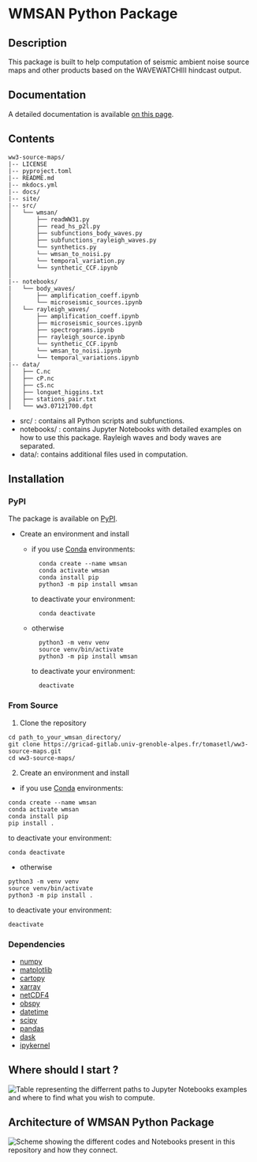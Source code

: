 # WMSAN Python Package

## Description
This package is built to help computation of seismic ambient noise source maps and other products based on the WAVEWATCHIII hindcast output.

## Documentation
A detailed documentation is available [on this page](https://tomasetl.gricad-pages.univ-grenoble-alpes.fr/ww3-source-maps/). 

## Contents
```
ww3-source-maps/
|-- LICENSE
|-- pyproject.toml
|-- README.md
|-- mkdocs.yml
|-- docs/
|-- site/
|-- src/
│   └── wmsan/
│       ├── readWW31.py
│       ├── read_hs_p2l.py
│       ├── subfunctions_body_waves.py
│       ├── subfunctions_rayleigh_waves.py
│       └── synthetics.py
│       └── wmsan_to_noisi.py
│       └── temporal_variation.py
│       └── synthetic_CCF.ipynb
│
|-- notebooks/
|   └── body_waves/
│       ├── amplification_coeff.ipynb
│       └── microseismic_sources.ipynb 
│   └── rayleigh_waves/
│       ├── amplification_coeff.ipynb
│       ├── microseismic_sources.ipynb
│       ├── spectrograms.ipynb
│       ├── rayleigh_source.ipynb
│       └── synthetic_CCF.ipynb
│       └── wmsan_to_noisi.ipynb
│       └── temporal_variations.ipynb
|-- data/
│   ├── C.nc
│   ├── cP.nc
│   ├── cS.nc
│   ├── longuet_higgins.txt
│   ├── stations_pair.txt
│   └── ww3.07121700.dpt
```
- src/ : contains all Python scripts and subfunctions.
- notebooks/ : contains Jupyter Notebooks with detailed examples on how to use this package. Rayleigh waves and body waves are separated.
- data/: contains additional files used in computation.

## Installation

### PyPI

The package is available on [PyPI](https://pypi.org/).

- Create an environment and install

    - if you use [Conda](https://docs.anaconda.com/free/miniconda/#quick-command-line-install) environments:

            conda create --name wmsan 
            conda activate wmsan
            conda install pip
            python3 -m pip install wmsan

        to deactivate your environment:

            conda deactivate

    - otherwise

            python3 -m venv venv
            source venv/bin/activate
            python3 -m pip install wmsan
    
        to deactivate your environment:
    
            deactivate

### From Source
1. Clone the repository 
``` 
cd path_to_your_wmsan_directory/
git clone https://gricad-gitlab.univ-grenoble-alpes.fr/tomasetl/ww3-source-maps.git 
cd ww3-source-maps/
````
2. Create an environment and install 
- if you use [Conda](https://docs.anaconda.com/free/miniconda/#quick-command-line-install) environments:
```
conda create --name wmsan 
conda activate wmsan
conda install pip
pip install .
```
to deactivate your environment:
```
conda deactivate
```

- otherwise
```
python3 -m venv venv
source venv/bin/activate
python3 -m pip install .
```
to deactivate your environment:
```
deactivate
```

### Dependencies
- [numpy](https://numpy.org/doc/stable/)
- [matplotlib](https://matplotlib.org/stable/)
- [cartopy](https://scitools.org.uk/cartopy/docs/latest/index.html)
- [xarray](https://docs.xarray.dev/en/stable/)
- [netCDF4](https://unidata.github.io/netcdf4-python/)
- [obspy](https://docs.obspy.org/)
- [datetime](https://docs.python.org/3/library/datetime.html)
- [scipy](https://scipy.org/)
- [pandas](https://pandas.pydata.org/pandas-docs/version/2.1.4/index.html)
- [dask](https://www.dask.org/)
- [ipykernel](https://pypi.org/project/ipykernel/)

## Where should I start ?

![Table representing the differrent paths to Jupyter Notebooks examples and where to find what you wish to compute.](https://gricad-gitlab.univ-grenoble-alpes.fr/tomasetl/ww3-source-maps/-/raw/main/sumup.png) 

## Architecture of WMSAN Python Package

![Scheme showing the different codes and Notebooks present in this repository and how they connect.](https://gricad-gitlab.univ-grenoble-alpes.fr/tomasetl/ww3-source-maps/-/raw/main/package_archi.png)
